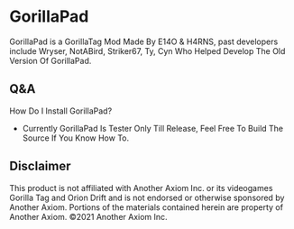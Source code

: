 # GorillaPad
GorillaPad is a GorillaTag Mod Made By E14O & H4RNS, past developers include Wryser, NotABird, Striker67, Ty, Cyn Who Helped Develop The Old Version Of GorillaPad.

## Q&A
How Do I Install GorillaPad?
- Currently GorillaPad Is Tester Only Till Release, Feel Free To Build The Source If You Know How To.

## Disclaimer
This product is not affiliated with Another Axiom Inc. or its videogames Gorilla Tag and Orion Drift and is not endorsed or otherwise sponsored by Another Axiom. Portions of the materials contained herein are property of Another Axiom. ©2021 Another Axiom Inc.
